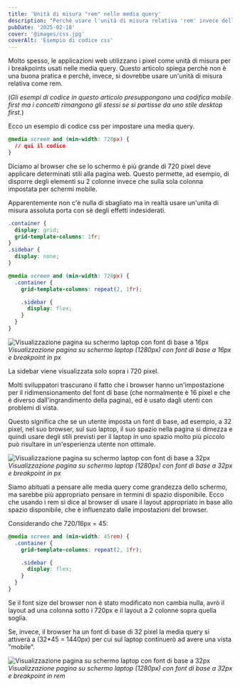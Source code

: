 ```yaml
---
title: 'Unità di misura "rem" nelle media query'
description: "Perchè usare l'unità di misura relativa 'rem' invece dell'unità di misura fissa 'px'"
pubDate: '2025-02-18'
cover: '@images/css.jpg'
coverAlt: 'Esempio di codice css'
---
```


Molto spesso, le applicazioni web utilizzano i pixel come unità di misura per i breakpoints usati nelle media query. Questo articolo spiega perchè non è una buona pratica e perchè, invece, si dovrebbe usare un'unità di misura relativa come rem.

(_Gli esempi di codice in questo articolo presuppongono una codifica mobile first ma i concetti rimangono gli stessi se si partisse da uno stile desktop first._)

Ecco un esempio di codice css per impostare una media query.

```css
@media screen and (min-width: 720px) {
  // qui il codice
}
```

Diciamo al browser che se lo schermo è più grande di 720 pixel deve applicare determinati stili alla pagina web. Questo permette, ad esempio, di disporre degli elementi su 2 colonne invece che sulla sola colonna impostata per schermi mobile.

Apparentemente non c'è nulla di sbagliato ma in realtà usare un'unita di misura assoluta porta con sè degli effetti indesiderati.

```css
.container {
  display: grid;
  grid-template-columns: 1fr;
}
.sidebar {
  display: none;
}

@media screen and (min-width: 720px) {
  .container {
    grid-template-columns: repeat(2, 1fr);

    .sidebar {
      display: flex;
    }
  }
}
```

![Visualizzazione pagina su schermo
  laptop con font di base a 16px](@images/page-16px.png)
_Visualizzazione pagina su schermo laptop (1280px) con font di base a 16px e breakpoint in px_

La sidebar viene visualizzata solo sopra i 720 pixel.

Molti sviluppatori trascurano il fatto che i browser hanno un'impostazione per il ridimensionamento del font di base (che normalmente è 16 pixel e che è diverso dall'ingrandimento della pagina), ed è usato dagli utenti con problemi di vista.

Questo significa che se un utente imposta un font di base, ad esempio, a 32 pixel, nel suo browser, sul suo laptop, il suo spazio nella pagina si dimezza e quindi usare degli stili previsti per il laptop in uno spazio molto più piccolo può risultare in un'esperienza utente non ottimale.

![Visualizzazione pagina su schermo
  laptop con font di base a 32px](@images/page-32px-width-breakpoint-in-px.png)
_Visualizzazione pagina su schermo laptop (1280px) con font di base a 32px e breakpoint in px_

Siamo abituati a pensare alle media query come grandezza dello schermo, ma sarebbe più appropriato pensare in termini di spazio disponibile.
Ecco che usando i rem si dice al browser di usare il layout appropriato in base allo spazio disponibile, che è influenzato dalle impostazioni del browser.

Considerando che 720/16px = 45:

```css
@media screen and (min-width: 45rem) {
  .container {
    grid-template-columns: repeat(2, 1fr);

    .sidebar {
      display: flex;
    }
  }
}
```

Se il font size del browser non è stato modificato non cambia nulla, avrò il layout ad una colonna sotto i 720px e il layout a 2 colonne sopra quella soglia.

Se, invece, il browser ha un font di base di 32 pixel la media query si attiverà a (32\*45 = 1440px) per cui sul laptop continuerò ad avere una vista "mobile".

![Visualizzazione pagina su schermo
  laptop con font di base a 32px](@images/page-32px-width-breakpoint-in-rem.png)
_Visualizzazione pagina su schermo laptop (1280px) con font di base a 32px e breakpoint in rem_
